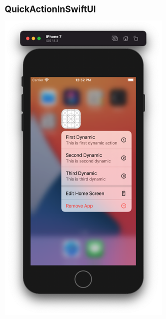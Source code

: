 # QuickActionInSwiftUI

![](https://github.com/ram4ik/QuickActionInSwiftUI/blob/main/QuickActionInSwiftUI/Assets.xcassets/Screenshot%202021-01-04%20at%2012.52.46.imageset/Screenshot%202021-01-04%20at%2012.52.46.png)

